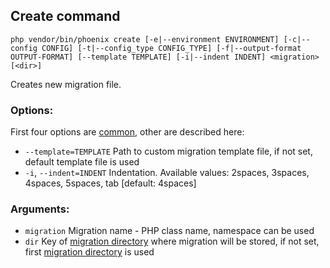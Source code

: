 ## Create command
`php vendor/bin/phoenix create [-e|--environment ENVIRONMENT] [-c|--config CONFIG] [-t|--config_type CONFIG_TYPE] [-f|--output-format OUTPUT-FORMAT] [--template TEMPLATE] [-i|--indent INDENT] <migration> [<dir>]`

Creates new migration file.

### Options:
First four options are [common](commands.md), other are described here:
- `--template=TEMPLATE` Path to custom migration template file, if not set, default template file is used
- `-i`, `--indent=INDENT` Indentation. Available values: 2spaces, 3spaces, 4spaces, 5spaces, tab [default: 4spaces]

### Arguments:
- `migration` Migration name - PHP class name, namespace can be used
- `dir` Key of [migration directory](migration_directories.md) where migration will be stored, if not set, first [migration directory](migration_directories.md) is used
